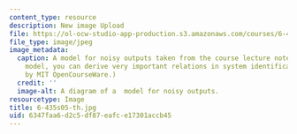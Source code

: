 ```yaml
---
content_type: resource
description: New image Upload
file: https://ol-ocw-studio-app-production.s3.amazonaws.com/courses/6-435-system-identification-spring-2005/6347faa6d2c5df87eafce17301accb45_6-435s05-th.jpg
file_type: image/jpeg
image_metadata:
  caption: A model for noisy outputs taken from the course lecture notes. From this
    model, you can derive very important relations in system identification. (Figure
    by MIT OpenCourseWare.)
  credit: ''
  image-alt: A diagram of a  model for noisy outputs.
resourcetype: Image
title: 6-435s05-th.jpg
uid: 6347faa6-d2c5-df87-eafc-e17301accb45
---
```


